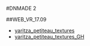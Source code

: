 #DNMADE 2

##WEB_VR_17.09
* [yaritza_petiteau_textures](../WEB_VR_v1/demo_VR.html)
* [yaritza_petiteau_textures_GH](https://ytzhtml.github.io/WEB_VR_v1/demo_VR.html)
